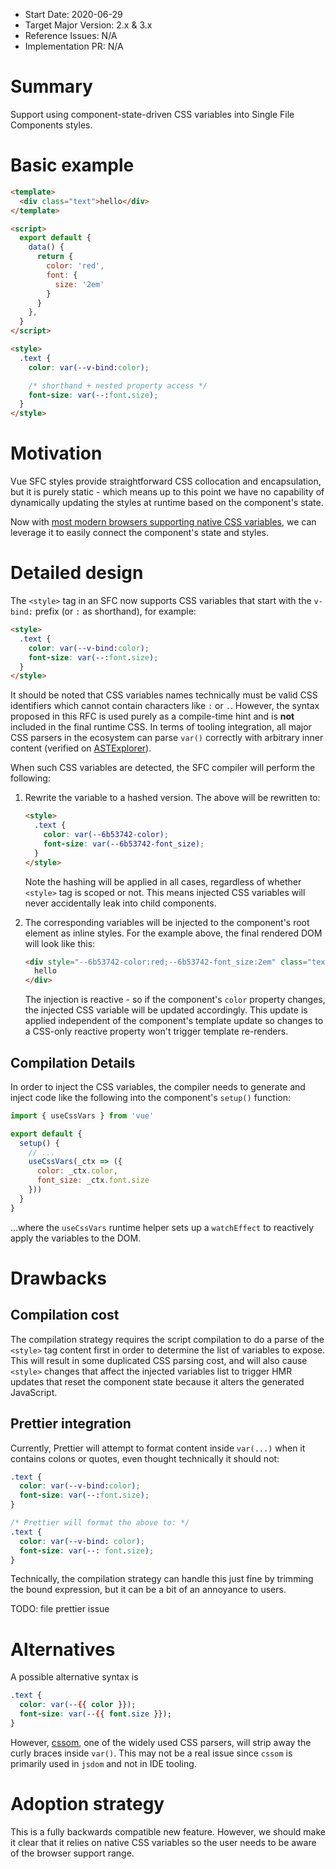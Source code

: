 - Start Date: 2020-06-29
- Target Major Version: 2.x & 3.x
- Reference Issues: N/A
- Implementation PR: N/A

# Summary

Support using component-state-driven CSS variables into Single File Components styles.

# Basic example

```html
<template>
  <div class="text">hello</div>
</template>

<script>
  export default {
    data() {
      return {
        color: 'red',
        font: {
          size: '2em'
        }
      }
    },
  }
</script>

<style>
  .text {
    color: var(--v-bind:color);

    /* shorthand + nested property access */
    font-size: var(--:font.size);
  }
</style>
```

# Motivation

Vue SFC styles provide straightforward CSS collocation and encapsulation, but it is purely static - which means up to this point we have no capability of dynamically updating the styles at runtime based on the component's state.

Now with [most modern browsers supporting native CSS variables](https://caniuse.com/#feat=css-variables), we can leverage it to easily connect the component's state and styles.

# Detailed design

The `<style>` tag in an SFC now supports CSS variables that start with the `v-bind:` prefix (or `:` as shorthand), for example:

```html
<style>
  .text {
    color: var(--v-bind:color);
    font-size: var(--:font.size);
  }
</style>
```

It should be noted that CSS variables names technically must be valid CSS identifiers which cannot contain characters like `:` or `.`. However, the syntax proposed in this RFC is used purely as a compile-time hint and is **not** included in the final runtime CSS. In terms of tooling integration, all major CSS parsers in the ecosystem can parse `var()` correctly with arbitrary inner content (verified on [ASTExplorer](https://astexplorer.net/)).

When such CSS variables are detected, the SFC compiler will perform the following:

1. Rewrite the variable to a hashed version. The above will be rewritten to:

   ```html
   <style>
     .text {
       color: var(--6b53742-color);
       font-size: var(--6b53742-font_size);
     }
   </style>
   ```

   Note the hashing will be applied in all cases, regardless of whether `<style>` tag is scoped or not. This means injected CSS variables will never accidentally leak into child components.

2. The corresponding variables will be injected to the component's root element as inline styles. For the example above, the final rendered DOM will look like this:

   ```html
   <div style="--6b53742-color:red;--6b53742-font_size:2em" class="text">
     hello
   </div>
   ```

   The injection is reactive - so if the component's `color` property changes, the injected CSS variable will be updated accordingly. This update is applied independent of the component's template update so changes to a CSS-only reactive property won't trigger template re-renders.

## Compilation Details

In order to inject the CSS variables, the compiler needs to generate and inject code like the following into the component's `setup()` function:

```js
import { useCssVars } from 'vue'

export default {
  setup() {
    // ...
    useCssVars(_ctx => ({
      color: _ctx.color,
      font_size: _ctx.font.size
    }))
  }
}
```

...where the `useCssVars` runtime helper sets up a `watchEffect` to reactively apply the variables to the DOM.

# Drawbacks

## Compilation cost

The compilation strategy requires the script compilation to do a parse of the `<style>` tag content first in order to determine the list of variables to expose. This will result in some duplicated CSS parsing cost, and will also cause `<style>` changes that affect the injected variables list to trigger HMR updates that reset the component state because it alters the generated JavaScript.

## Prettier integration

Currently, Prettier will attempt to format content inside `var(...)` when it contains colons or quotes, even thought technically it should not:

```css
.text {
  color: var(--v-bind:color);
  font-size: var(--:font.size);
}

/* Prettier will format the above to: */
.text {
  color: var(--v-bind: color);
  font-size: var(--: font.size);
}
```

Technically, the compilation strategy can handle this just fine by trimming the bound expression, but it can be a bit of an annoyance to users.

TODO: file prettier issue

# Alternatives

A possible alternative syntax is

```css
.text {
  color: var(--{{ color }});
  font-size: var(--{{ font.size }});
}
```

However, [cssom](https://www.npmjs.com/package/cssom), one of the widely used CSS parsers, will strip away the curly braces inside `var()`. This may not be a real issue since `cssom` is primarily used in `jsdom` and not in IDE tooling.

# Adoption strategy

This is a fully backwards compatible new feature. However, we should make it clear that it relies on native CSS variables so the user needs to be aware of the browser support range.
